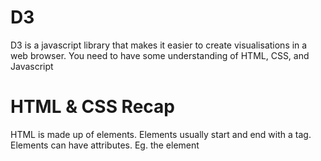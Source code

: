 # D3

D3 is a javascript library that makes it easier to create visualisations in a web browser.
You need to have some understanding of HTML, CSS, and Javascript

# HTML & CSS Recap
HTML is made up of elements. Elements usually start and end with a tag. Elements can have attributes. Eg. the element **<style>** can have the attribute **type**. Elements can be nested inside each other, and so can have a parent/child heirarchy.

```  
<!DOCTYPE html>
  <head>
    <style type="text/css">
   
    </style>
    <title>D3 Guide</title>
  </head>
  <body>
    <h1>Page One Heading</h1>
    <p>Paragraph of text.</p>
  </body>
```

## CSS
CSS consists of selectors and rules. Selectors are the names of the HTML elements or classes that the styles will apply to; Rules are defined within curly brackets { }  
```
p { font-family: sans-serif;
    color: lime;
  }
```

## SVG
D3 creates visualisations by using the <SVG> element (Scalable Vector Graphics) - this draws shapes (eg. circles, rectangles, lines etc..) based on given parameters. In raw HTML this looks like:   

```
<svg width="100" height="100">
   <circle cx="50" cy="50" r="20"  fill="orange" stroke="gray" stroke-width="2"/>
   <rect x="10" y="10" width="50" height="50" fill="lime" stroke-width="4" stroke="pink" />
   <line x1="20" y1="40" x2="90" y2="90" stroke="blue" stroke-width="4" />
</svg>
```

# Javascript Recap
Variables can be defined and can contain numbers or strings.
  var = 123;

An **array** can be created [ ]. Values can be referenced using the position in the array eg. cars[0] = Saab
```
var cars = ["Saab", "Volvo", "BMW"];
```

**functions** can created using as shown below:
```
function myFunction() { alert( cars[1] ); }
```
Alternatively you may be able to use arrow functions:
```
myFunction = () => { alert( cars[1] ); }
```

An **object** can created using { }, and are made of key:value pairs. Values can be numbers, strings, arrays, objects or functions. A value can be referenced using the object and key name separated by a period eg. people.lastName = Doe
```
var people = {firstName:"John", lastName:"Doe"};     
```

# D3 Explained
The basic D3 code below finds the <body> element and inserts an <svg> element inside it: 
  d3.select("body").append("svg");

The D3 library is an object made up of lots of functions. **select** is a one of these functions (nb. functions that are part of an object are referred to as *methods*). D3 lets you chain its functions/methods using the . eg d3.method1().method2().method3()    
```
var svg = d3.select("body")
            .append("svg")
            .attr("width", 1500)
            .attr("height", 1500);
                   
svg.append("g")
   .attr("class", "x axis")
   .attr("transform", "translate(0," + plotheight + ")") 
   .call(xAxis)
   .append("text")
   .attr("class", "label")
   .attr("x", plotwidth /2 )
   .attr("y", margin.bottom )
   .text(“Date”);                    
```

# Common D3 methods
The function for reading CSV files:  
```
d3.csv("dataset.csv",
       function(error, mydata) {  }
)
```
